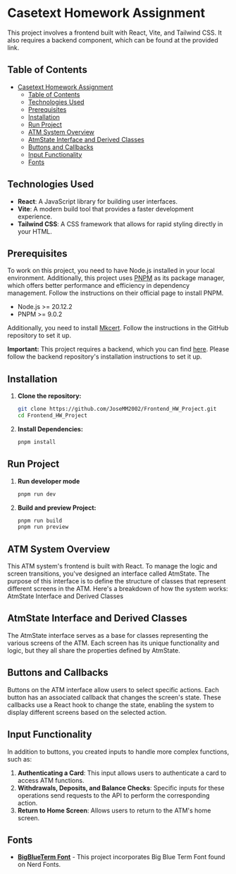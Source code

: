# Casetext Homework Assignment

This project involves a frontend built with React, Vite, and Tailwind CSS. It also requires a backend component, which can be found at the provided link.

## Table of Contents
- [Casetext Homework Assignment](#casetext-homework-assignment)
  - [Table of Contents](#table-of-contents)
  - [Technologies Used](#technologies-used)
  - [Prerequisites](#prerequisites)
  - [Installation](#installation)
  - [Run Project](#run-project)
  - [ATM System Overview](#atm-system-overview)
  - [AtmState Interface and Derived Classes](#atmstate-interface-and-derived-classes)
  - [Buttons and Callbacks](#buttons-and-callbacks)
  - [Input Functionality](#input-functionality)
  - [Fonts](#fonts)

## Technologies Used
- **React**: A JavaScript library for building user interfaces.
- **Vite**: A modern build tool that provides a faster development experience.
- **Tailwind CSS**: A CSS framework that allows for rapid styling directly in your HTML.

## Prerequisites
To work on this project, you need to have Node.js installed in your local environment. Additionally, this project uses [PNPM](https://pnpm.io/installation) as its package manager, which offers better performance and efficiency in dependency management. Follow the instructions on their official page to install PNPM.

- Node.js >= 20.12.2
- PNPM >= 9.0.2

Additionally, you need to install [Mkcert](https://github.com/FiloSottile/mkcert). Follow the instructions in the GitHub repository to set it up.

**Important:** This project requires a backend, which you can find [here](https://github.com/JoseMM2002/Backend_HW_Project). Please follow the backend repository's installation instructions to set it up.

## Installation

1. **Clone the repository:**
   ```bash
   git clone https://github.com/JoseMM2002/Frontend_HW_Project.git
   cd Frontend_HW_Project

2. **Install Dependencies:**
    ```bash
   pnpm install

## Run Project

1. **Run developer mode**
    ```bash
   pnpm run dev

2. **Build and preview Project:**
    ```bash
    pnpm run build
    pnpm run preview

## ATM System Overview
This ATM system's frontend is built with React. To manage the logic and screen transitions, you've designed an interface called AtmState. The purpose of this interface is to define the structure of classes that represent different screens in the ATM. Here's a breakdown of how the system works:
AtmState Interface and Derived Classes

## AtmState Interface and Derived Classes
The AtmState interface serves as a base for classes representing the various screens of the ATM. Each screen has its unique functionality and logic, but they all share the properties defined by AtmState.

## Buttons and Callbacks
Buttons on the ATM interface allow users to select specific actions. Each button has an associated callback that changes the screen's state. These callbacks use a React hook to change the state, enabling the system to display different screens based on the selected action.

## Input Functionality
In addition to buttons, you created inputs to handle more complex functions, such as:

 1. **Authenticating a Card**: This input allows users to authenticate a card to access ATM functions.
 2. **Withdrawals, Deposits, and Balance Checks**: Specific inputs for these operations send requests to the API to perform the corresponding action.
 3. **Return to Home Screen**: Allows users to return to the ATM's home screen.

## Fonts
- **[BigBlueTerm Font](https://www.nerdfonts.com/)** - This project incorporates Big Blue Term Font found on Nerd Fonts.

